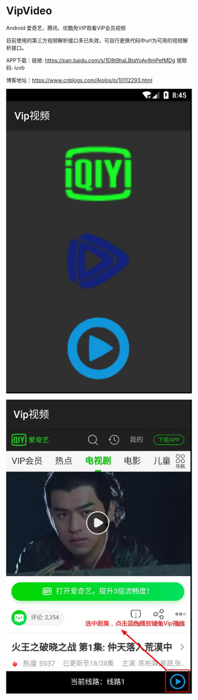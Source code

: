 # VipVideo
Android 爱奇艺、腾讯、优酷免VIP观看VIP会员视频

目前使用的第三方视频解析接口多已失效，可自行更换代码中url为可用的视频解析接口。

APP下载：链接: https://pan.baidu.com/s/1D8t9haLBtaYoAy9mPefMDg 提取码: iuvb

博客地址：https://www.cnblogs.com/Aiolos/p/10112293.html

![Image text](https://github.com/LifeLongInteresting/image/blob/master/activity_main.jpg)

![Image text](https://github.com/LifeLongInteresting/image/blob/master/activity_view.jpg)

